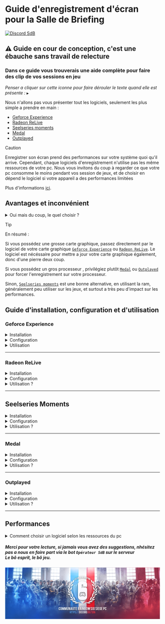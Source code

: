 # Guide d'enregistrement d'écran pour la Salle de Briefing

[![Discord SdB](https://img.shields.io/discord/258541615017099264.svg?label=Discord&logo=Discord&colorB=7289da&style=for-the-badge)](https://discord.gg/sdb)

## ⚠ Guide en cour de conception, c'est une ébauche sans travail de relecture

### Dans ce guide vous trouverais une aide complète pour faire des clip de vos sessions en jeu

_Penser a cliquer sur cette iconne pour faire dérouler le texte quand elle est présente : `▶`_

Nous n'allons pas vous présenter tout les logiciels, seulement les plus simple a prendre en main :

- [Geforce Experience](https://www.nvidia.com/fr-fr/geforce/geforce-experience/)
- [Radeon ReLive](https://www.amd.com/fr/support/kb/faq/relive-install)
- [Seelseries moments](https://fr.steelseries.com/gg/moments)
- [Medal](https://medal.tv/fr)
- [Outplayed](https://go.overwolf.com/outplayed/)

> [!CAUTION]
> Enregistrer son écran prend des performances sur votre système quoi qu'il arrive. Cependant, chaque logiciels d'enregistrement n'utilise pas les même ressources de votre pc.
> Nous vous invitons du coup à regarder ce que votre pc consomme le moins pendant vos session de jeux, et de choisir en dépend le logiciel si votre appareil a des performances limitées
>
> Plus d'informations [ici](#performances).

## Avantages et inconvénient

<details>
	<summary>Oui mais du coup, le quel choisir ?</summary>

- Geforce Experience :

  ```
  🟢 En une touche enregistre les X dernières minutes
  🟢 Capture en qualitée élevée
  🟢 Permet de stream et de mettre en ligne les vidéos sur youtube (et autre) facilement
  🔻 Les pc portable sont obliger d'être en jeux pour enregistrer
  🔻 Limité uniquement aux carte graphique Nvidia
  🔻 Prend les performances sur la carte graphique
  ```

- Radeon ReLive (WIP ⚠):

  ```
  🔻 Limité uniquement aux carte graphique Amd
  🔻 Prend les performances sur la carte graphique
  ```

- Seelseries moments :

  ```
  🟢 En une touche enregistre les X dernières minutes
  🟢 Capture en qualitée élevée
  🟢 Permet  de mettre en ligne les vidéos sur youtube (et autre) facilement
  🟢 Peux compresser la vidéo pour la partager sur discord sans nitro (ou avec)
  🔻 Limiter a enregistrer les 20 dernières minutes maximum, ne permet pas de faire d'enregistrement d'écran classique
  🔻 Prend les performances sur la mémoire
  ```

- Medal:

  ```
  🟢 En une touche enregistre les X dernières minutes
  🟢 Capture en qualitée élevée
  🟢 En un click fournis un lien pour voir le clip en ligne
  🔻 Possède des pubs
  🔻 Prend les performances sur le processeur ou sur la carte graphique (au choix)
  ```

- Outplayed:
  ```
  🟢 En une touche enregistre les X dernières minutes
  🟢 Capture en qualitée élevée
  🟢 En un click fournis un lien pour voir le clip en ligne
  🔻 Possède des pubs
  🔻 S'installe uniquement avec Overwolf, donc un logiciel en plus qui tourne sur le pc
  🔻 Prend les performances sur le processeur ou sur la carte graphique (au choix)
  ```

</details>

> [!TIP]
> En résumé :
>
> Si vous possédez une grosse carte graphique, passez directement par le logiciel de votre carte graphique [`Geforce Experience`](#geforce-experience) ou [`Radeon ReLive`](#radeon-relive). Le logiciel est nécéssaire pour mettre a jour votre carte graphique également, donc d'une pierre deux coup.
>
> Si vous possédez un gros processeur , privilégiez plutôt [`Medal`](#medal) ou [`Outplayed`](#outplayed) pour forcer l'enregistrement sur votre processeur.
>
> Sinon, [`Seelseries moments`](#seelseries-moments) est une bonne alternative, en utilisant la ram, généralement peu utiliser sur les jeux, et surtout a très peu d'impact sur les performances.

## Guide d'installation, configuration et d'utilisation

### Geforce Experience

<details>
  <summary>Installation</summary>
  	<ul>
		<li>
  			Pour commencer télécharger l'installeur <a href="https://www.nvidia.com/fr-fr/geforce/geforce-experience/">ici.</a>
			<br>
			(<code>https://www.nvidia.com/fr-fr/geforce/geforce-experience/</code>)
		</li>
    	<li>
			Une fois installé et connecté à GeForce Experience, vous pouvez activer la superposition en jeu si ce n'est pas déjà fait :
      		<br>
      		<img src="https://i.imgur.com/tOXaiWt.png" alt="Superposition en jeu">
			<br>
			<blockquote style="font-style: italic;">par ailleurs dans la section <code>pilotes</code> vous pouvez mettre a jour votre carte graphique Nvidia.</blockquote>
    	</li>
  	</ul>
</details>
<details>
  <summary>Configuration</summary>
	<ul>
		<li>
			Pour acceder au pannel il vous suffit de faire <code>Alt+z</code> <br>
			<img src="https://i.imgur.com/lHEYzUW.png" alt="Présentation de l'overlay">
		</li>
		<li>
			L'engrange a droite vous permet d'accèder aux options :
			<ol type="1">
			<li>
			Raccorucis claiver > <br> Vous pouvez changer pour commencer le raccourcis pour ouvrir l'interfce superposée, <code>Alt+z</code> peut être préssé pendant vos session de jeux sans vouloir forcément ouvrir cette interface.<br>Vous pouvez également prendre connaissance des autres racourcis.<br>La partie intéréssante est <code>Enregistrement</code>:
						<img src="https://i.imgur.com/vbRNzsh.png" alt="Enregistrement">
			</li>
			<li>
			Enregistrements ><br>Ici vous pouvez définir dans quel dossier enregistrer vos vidéos.
			</li>
			<li>
			Capture vidéo ><br>Ici vous allez pouvoir choisir la durée de vos clips (enregitrer les X dernières minutes au moment d'appuyer sur <code>Alt+F10</code>).<br>La qualité de vos enregistrement, plus la qualitée est élevée, plus votre enregistrement prendra des performances et votre clip de la place sur vote pc.
									<img src="https://i.imgur.com/xSu9K3h.png" alt="Enregistrement">
			</li>
			<li>
			Contôle de la confidentialité <span style="font-style: italic;">(Uniquement sur pc fixe)</span> > <br>Permet d'enregistrer votre écran totalement, et ne se limite pas a votre jeux
			</li>
			</ol> 
		</li>
</details>
<details>
  <summary>Utilisation</summary>
		Pour l'ancer l'enregistrement une fois en jeu pour avez seulement a lancer le replay instantané via le menu <code>Alt+z</code> ou avec le raccourci <code>Alt+Shift+F10</code>
		<br>
		Puis, en jeu quand vous voulez enregistrer les X dernières minutes, faire <code>Alt+F10</code> 
		<br>
		<img src="https://i.imgur.com/L6Ccv9v.png" alt="Enregistrement">
</details>

---

### Radeon ReLive

<details>
  <summary>Installation</summary>
</details>
<details>
  <summary>Configuration</summary>
</details>
<details>
  <summary>Utilisation ?</summary>
  
</details>

---

## Seelseries Moments

<details>
  <summary>Installation</summary>
</details>
<details>
  <summary>Configuration</summary>
</details>
<details>
  <summary>Utilisation ?</summary>
  
</details>

---

### Medal

<details>
  <summary>Installation</summary>
</details>
<details>
  <summary>Configuration</summary>
</details>
<details>
  <summary>Utilisation ?</summary>
  
</details>

---

### Outplayed

<details>
  <summary>Installation</summary>
</details>
<details>
  <summary>Configuration</summary>
</details>
<details>
  <summary>Utilisation ?</summary>
  
</details>

---

## Performances

<details>
  <summary>Comment choisir un logiciel selon les ressources du pc</summary>
    <blockquote>heyyy</blockquote>

</details>

##### _Merci pour votre lecture, si jamais vous avez des suggestions, nhésitez pas a nous en faire part via le bot `Opérateur SdB` sur le serveur_<br/>Le bô esprit, le bô jeu.

[![logo](https://raw.githubusercontent.com/MrLixm/Sdb.branding/main/brand/header/twitter/variantB/SdB.header.twitter.master.png)](https://discord.gg/sdb)
